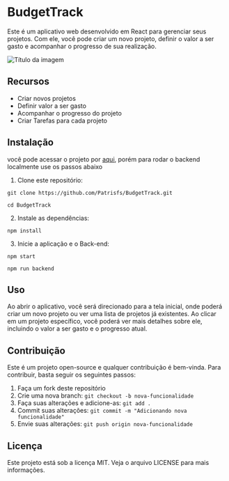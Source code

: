 # BudgetTrack

Este é um aplicativo web desenvolvido em React para gerenciar seus projetos. Com ele, você pode criar um novo projeto, definir o valor a ser gasto e acompanhar o progresso de sua realização.

![Título da imagem](https://cdn.discordapp.com/attachments/1012186496251461722/1070773359681470484/PROJETOCOST.png)




## Recursos

- Criar novos projetos
- Definir valor a ser gasto
- Acompanhar o progresso do projeto
- Criar Tarefas para cada projeto

## Instalação

você pode acessar o projeto por [aqui](https://budgettrack-patrisfs.netlify.app/), porém para rodar o backend localmente use os passos abaixo


1. Clone este repositório:
```
git clone https://github.com/Patrisfs/BudgetTrack.git

cd BudgetTrack
```
2. Instale as dependências: 

```
npm install
```

3. Inicie a aplicação e o Back-end: 

```
npm start

npm run backend
```

## Uso

Ao abrir o aplicativo, você será direcionado para a tela inicial, onde poderá criar um novo projeto ou ver uma lista de projetos já existentes. Ao clicar em um projeto específico, você poderá ver mais detalhes sobre ele, incluindo o valor a ser gasto e o progresso atual.

## Contribuição

Este é um projeto open-source e qualquer contribuição é bem-vinda. Para contribuir, basta seguir os seguintes passos:

1. Faça um fork deste repositório
2. Crie uma nova branch: `git checkout -b nova-funcionalidade`
3. Faça suas alterações e adicione-as: `git add .`
4. Commit suas alterações: `git commit -m "Adicionando nova funcionalidade"`
5. Envie suas alterações: `git push origin nova-funcionalidade`

## Licença

Este projeto está sob a licença MIT. Veja o arquivo LICENSE para mais informações.
